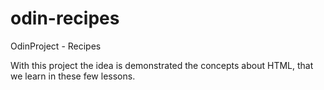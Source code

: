 # odin-recipes
OdinProject - Recipes

With this project the idea is demonstrated the concepts about HTML,
that we learn in these few lessons. 